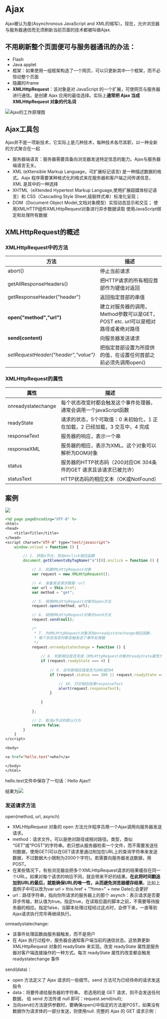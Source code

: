 # Ajax

Ajax被认为是(Asynchronous JavaScript and XML的缩写）。现在，允许浏览器与服务器通信而无须刷新当前页面的技术都被叫做Ajax.

## 不用刷新整个页面便可与服务器通讯的办法：

- Flash
- Java applet
- 框架：如果使用一组框架构造了一个网页，可以只更新其中一个框架，而不必惊动整个页面
- 隐藏的iframe
- **XMLHttpRequest**：该对象是对 JavaScript 的一个扩展，可使网页与服务器进行通信。是创建 Ajax 应用的最佳选择。实际上**通常把 Ajax 当成 XMLHttpRequest 对象的代名词**

![Ajax的工作原理图](pic/Snipaste_2019-03-19_14-32-35.png)

## Ajax工具包

Ajax并不是一项新技术，它实际上是几种技术，每种技术各尽其职，以一种全新的方式聚合在一起
- 服务器端语言：服务器需要具备向浏览器发送特定信息的能力。Ajax与服务器端语言无关。
- XML (eXtensible Markup Language，可扩展标记语言) 是一种描述数据的格式。Aajx 程序需要某种格式化的格式来在服务器和客户端之间传递信息，XML 是其中的一种选择
- XHTML（eXtended Hypertext Markup Language,使用扩展超媒体标记语言）和 CSS（Cascading Style Sheet,级联样式单）标准化呈现；
- DOM（Document Object Model,文档对象模型）实现动态显示和交互；
使用XMLHTTP组件XMLHttpRequest对象进行异步数据读取
使用JavaScript绑定和处理所有数据

## XMLHttpRequest的概述

### XMLHttpRequest中的方法

|方法|描述|
|---|---|
|abort()|停止当前请求|
|getAllResponseHeaders()|把HTTP请求的所有相应首部作为键值对返回|
|getResponseHeader("header")|返回指定首部的串值|
|**open("method","url")**|建立对服务器的调用，Method参数可以是GET，POST etc. url可以是相对路径或者绝对路径|
|**send(content)**|向服务器发送请求|
|*setRequestHeader("header","value")*|把指定首部设置为所提供的值，在设置任何首部之前必须先调用open()|

### XMLHttpRequest的属性

|属性|描述|
|---|---|
|onreadystatechange|每个状态改变时都会触发这个事件处理器，通常会调用一个javaScript函数|
|readyState|请求的状态，5个可取值：0 未初始化，1 正在加载，2 已经加载，3 交互中，4 完成|
|responseText|服务器的响应，表示一个串|
|responseXML|服务器的相应，表示为XML。这个对象可以解析为DOM对象|
|status|服务器的HTTP状态码（200对应OK 304条件的GET 请求且该请求已被允许）|
|statusText|HTTP状态码的相应文本（OK或NotFound）|

## 案例

![](pic/Snipaste_2019-03-19_16-29-18.png)

```jsp
<%@ page pageEncoding="UTF-8" %>
<html>
<head>
    <title>Title</title>
</head>
<script charset="UTF-8" type="text/javascript">
    window.onload = function () {

        // 1. 获取a节点，添加onclick相应函数
        document.getElementsByTagName("a")[0].onclick = function () {

            // 3. 创建XMLHttpRequest对象
            var request = new XMLHttpRequest();

            // 4. 准备发送请求数据：url
            var url = this.href;
            var method = "get";

            // 5. 调用XMLHttpRequest对象的open方法
            request.open(method, url);

            // 6. 调用XMLHttpRequest对象的send方法
            request.send(null);

            /*
             * 7. 为XMLHttpRequest对象添加onreadystatechange相应函数，
             * 每个状态改变时都会触发这个事件处理器
             */
            request.onreadystatechange = function () {
                
                // 8. 判断相应是否完成（XMLHttpRequest对象的readyState属性为4时）
                if (request.readyState === 4) {
                    
                    // 9. 在判断相应值是否为200或304
                    if (request.status === 200 || request.readyState === 304) {

                        // 10. 打印相应结果responseTest
                        alert(request.responseText);
                    }
                    
                }
                
            };

            // 2. 取消a节点的默认行为
            return false;
        }
    }
</script>

<body>

<a href="hello.text">who?</a>

</body>
</html>
```

hello.text文件中保存了一句话：Hello Ajax!!

结果为![](pic/Snipaste_2019-03-19_16-32-14.png)


### 发送请求方法

open(method, url, asynch)
- XMLHttpRequest 对象的 open 方法允许程序员用一个Ajax调用向服务器发送请求。
- method：请求文件。可以是绝对路径或相对路径。类型，类似 “GET”或”POST”的字符串。若只想从服务器检索一个文件，而不需要发送任何数据，使用GET(可以在GET请求里通过附加在URL上的查询字符串来发送数据，不过数据大小限制为2000个字符)。若需要向服务器发送数据，用POST。
- 在某些情况下，有些浏览器会把多个XMLHttpRequest请求的结果缓存在同一个URL。如果对每个请求的响应不同，就会带来不好的结果。**在此将时间戳追加到URL的最后，就能确保URL的唯一性，从而避免浏览器缓存结果**。比如上面例子中可以改为var url = this.href + "?time=" + new Date();会更好
- url：路径字符串，指向你所请求的服务器上的那个
asynch：表示请求是否要异步传输，默认值为true。指定true，在读取后面的脚本之前，不需要等待服务器的相应。指定false，当脚本处理过程经过这点时，会停下来，一直等到Ajax请求执行完毕再继续执行。


onreadystatechange:
- 该事件处理函数由服务器触发，而不是用户
- 在 Ajax 执行过程中，服务器会通知客户端当前的通信状态。这依靠更新 XMLHttpRequest 对象的 readyState 来实现。改变 readyState 属性是服务器对客户端连接操作的一种方式。每次 readyState 属性的改变都会触发 readystatechange 事件


send(data)：
- open 方法定义了 Ajax 请求的一些细节。send 方法可为已经待命的请求发送指令
- data：将要传递给服务器的字符串。
若选用的是 GET 请求，则不会发送任何数据， 给 send 方法传递 null 即可：request.send(null);
- 当向send()方法提供参数时，要确保open()中指定的方法是POST，如果没有数据作为请求体的一部分发送，则使用null.
完整的 Ajax 的 GET 请求示例：
